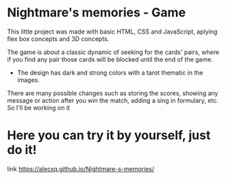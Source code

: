# Nightmare's memories - Game

This little project was made with basic HTML, CSS and JavaScript, aplying flex box concepts and 3D concepts.

The game is about a classic dynamic of seeking for the cards' pairs, where if you find any pair those cards will be blocked until the end of the game.

- The design has dark and strong colors with a tarot thematic in the images.

There are many possible changes such as storing the scores, showing any message or action after you win the match, adding a sing in formulary, etc. So I'll be working on it

# Here you can try it by yourself, just do it!

link https://alecxq.github.io/Nightmare-s-memories/
